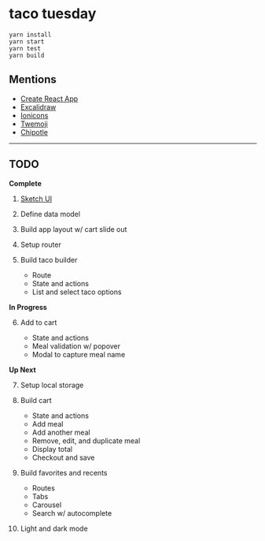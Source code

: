 # taco tuesday

```
yarn install
yarn start
yarn test
yarn build
```

## Mentions

- [Create React App](https://create-react-app.dev)
- [Excalidraw](https://excalidraw.com)
- [Ionicons](https://ionicons.com)
- [Twemoji](https://twemoji.twitter.com)
- [Chipotle](https://www.chipotle.com)

---

## TODO

**Complete**

1. [Sketch UI](./docs/taco-tuesday.excalidraw)

2. Define data model

3. Build app layout w/ cart slide out

4. Setup router

5. Build taco builder

   - Route
   - State and actions
   - List and select taco options

**In Progress**

6. Add to cart

   - State and actions
   - Meal validation w/ popover
   - Modal to capture meal name

**Up Next**

7. Setup local storage

8. Build cart

   - State and actions
   - Add meal
   - Add another meal
   - Remove, edit, and duplicate meal
   - Display total
   - Checkout and save

9. Build favorites and recents

   - Routes
   - Tabs
   - Carousel
   - Search w/ autocomplete

10. Light and dark mode

